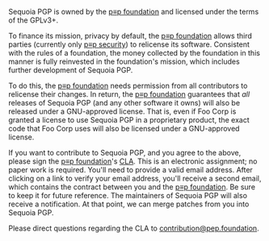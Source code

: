Sequoia PGP is owned by the [p≡p foundation] and licensed under the
terms of the GPLv3+.

  [p≡p foundation]: https://pep.foundation/

To finance its mission, privacy by default, the [p≡p foundation]
allows third parties (currently only [p≡p security]) to relicense its
software.  Consistent with the rules of a foundation, the money
collected by the foundation in this manner is fully reinvested in the
foundation's mission, which includes further development of Sequoia
PGP.

  [p≡p security]: https://www.pep.security/

To do this, the [p≡p foundation] needs permission from all
contributors to relicense their changes.  In return, the
[p≡p foundation] guarantees that *all* releases of Sequoia PGP (and
any other software it owns) will also be released under a GNU-approved
license.  That is, even if Foo Corp is granted a license to use
Sequoia PGP in a proprietary product, the exact code that Foo Corp
uses will also be licensed under a GNU-approved license.

If you want to contribute to Sequoia PGP, and you agree to the above,
please sign the [p≡p foundation]'s [CLA].  This is an electronic
assignment; no paper work is required.  You'll need to provide a valid
email address.  After clicking on a link to verify your email address,
you'll receive a second email, which contains the contract between you
and the [p≡p foundation].  Be sure to keep it for future reference.
The maintainers of Sequoia PGP will also receive a notification.  At
that point, we can merge patches from you into Sequoia PGP.

  [CLA]: https://contribution.pep.foundation/contribute/

Please direct questions regarding the CLA to [contribution@pep.foundation].

  [contribution@pep.foundation]: mailto:contribution@pep.foundation
